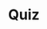 ---
title: "Quiz"
pass_percentage: 70
type: "test"
questions:
  - id: "q1"
    text: "What is the name of the secret that needs to be created for the MySQL database?"
    type: "single-answer"
    marks: 2
    options:
      - id: "a"
        text: "mysql-secret"
      - id: "b"
        text: "mysql-pass"
        is_correct: true
      - id: "c"
        text: "database-password"
      - id: "d"
        text: "db-credentials"
  - id: "q2"
    text: "What configuration settings are required for the Persistent Volumes?"
    type: "multiple-answers"
    marks: 2
    options:
      - id: "a"
        text: "StorageClassName set to 'manual'"
        is_correct: true
      - id: "b"
        text: "Protocol set to TCP"
      - id: "c"
        text: "Capacity set to 50Gi"
        is_correct: true
      - id: "d"
        text: "AccessMode set to 'ReadWriteOnce'"
        is_correct: true
  - id: "q3"
    text: "What storage type should be avoided in production environments?"
    type: "short_answer" 
    marks: 2
    correct_answer: "hostPath" 
---